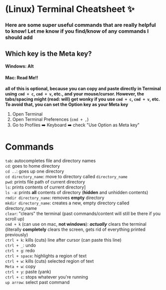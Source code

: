 # (Linux) Terminal Cheatsheet :sparkles:

### Here are some super useful commands that are **really** helpful to know! Let me know if you find/know of any commands I should add

## Which key is the Meta key?
#### Windows: Alt
#### Mac: **Read Me!!**
**all of this is optional, because you can copy and paste directly in Terminal using `cmd + c`, `cmd + v`, etc., and your mouse/cursor. However, the tabs/spacing might (read: will) get wonky if you use `cmd + c`, `cmd + v`, etc. To avoid that, you can set the Option key as your Meta key**
1. Open Terminal
2. Open Terminal Preferences (` cmd + , `)
3. Go to Profiles :arrow_right: Keyboard :arrow_right: check "Use Option as Meta key"

# Commands
`tab`: autocompletes file and directory names  
`cd`: goes to home directory   
`cd ..`: goes up one directory   
`cd directory_name`: move to directory called `directory_name`   
`pwd`: prints file path of current directory   
`ls`: prints contents of current directory]   
`ls -a`: prints **all** contents of directory (**hidden** and unhidden contents)   
`rmdir directory_name`: removes **empty** directory   
`mkdir directory_name`: creates a new, empty directory called directory_name   
`clear`: "clears" the terminal (past commands/content will still be there if you scroll up)   
`cmd + k` (can use on mac, **not windows**): ***actually*** clears the terminal (literally **completely** clears the screen, gets rid of everything printed previously)   
`ctrl + k`: kills (cuts) line after cursor (can paste this line)   
`ctrl + _`: undo   
`ctrl + g`: redo   
`ctrl + space`: highlights a region of text   
`ctrl + w`: kills (cuts) selected region of text   
`Meta + w`: copy   
`ctrl + y`: paste (yank)   
`ctrl + c`: stops whatever you're running   
`up arrow`: select past command   
